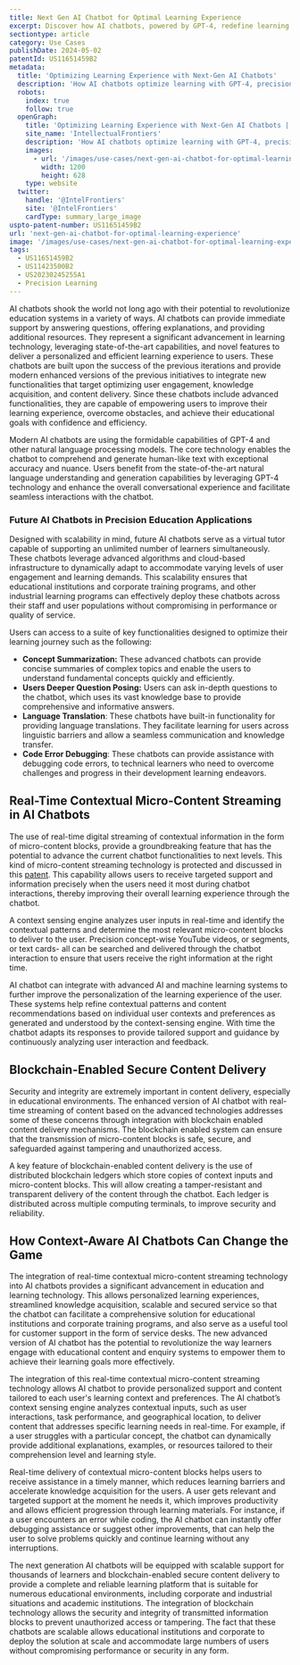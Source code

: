 ```yaml
---
title: Next Gen AI Chatbot for Optimal Learning Experience
excerpt: Discover how AI chatbots, powered by GPT-4, redefine learning by providing personalized support, code debugging, language translation, and real-time micro-content streaming. Scalable and secure, chatbots empower users to achieve educational goals efficiently.
sectiontype: article
category: Use Cases
publishDate: 2024-05-02
patentId: US11651459B2
metadata:
  title: 'Optimizing Learning Experience with Next-Gen AI Chatbots'
  description: 'How AI chatbots optimize learning with GPT-4, precision education, and real-time contextual micro-content streaming.'
  robots:
    index: true
    follow: true
  openGraph:
    title: 'Optimizing Learning Experience with Next-Gen AI Chatbots | IntellectualFrontiers'
    site_name: 'IntellectualFrontiers'
    description: 'How AI chatbots optimize learning with GPT-4, precision education, and real-time contextual micro-content streaming.'
    images:
      - url: '/images/use-cases/next-gen-ai-chatbot-for-optimal-learning-experience.webp'
        width: 1200
        height: 628
    type: website
  twitter:
    handle: '@IntelFrontiers'
    site: '@IntelFrontiers'
    cardType: summary_large_image
uspto-patent-number: US11651459B2
url: 'next-gen-ai-chatbot-for-optimal-learning-experience'
image: '/images/use-cases/next-gen-ai-chatbot-for-optimal-learning-experience.webp'
tags:
  - US11651459B2
  - US11423500B2
  - US20230245255A1
  - Precision Learning
---
```


AI chatbots shook the world not long ago with their potential to revolutionize education systems in a variety of ways. AI chatbots can provide immediate support by answering questions, offering explanations, and providing additional resources. They represent a significant advancement in learning technology, leveraging state-of-the-art capabilities, and novel features to deliver a personalized and efficient learning experience to users. These chatbots are built upon the success of the previous iterations and provide modern enhanced versions of the previous initiatives to integrate new functionalities that target optimizing user engagement, knowledge acquisition, and content delivery. Since these chatbots include advanced functionalities, they are capable of empowering users to improve their learning experience, overcome obstacles, and achieve their educational goals with confidence and efficiency.

Modern AI chatbots are using the formidable capabilities of GPT-4 and other natural language processing models. The core technology enables the chatbot to comprehend and generate human-like text with exceptional accuracy and nuance. Users benefit from the state-of-the-art natural language understanding and generation capabilities by leveraging GPT-4 technology and enhance the overall conversational experience and facilitate seamless interactions with the chatbot.

### Future AI Chatbots in Precision Education Applications

Designed with scalability in mind, future AI chatbots serve as a virtual tutor capable of supporting an unlimited number of learners simultaneously. These chatbots leverage advanced algorithms and cloud-based infrastructure to dynamically adapt to accommodate varying levels of user engagement and learning demands. This scalability ensures that educational institutions and corporate training programs, and other industrial learning programs can effectively deploy these chatbots across their staff and user populations without compromising in performance or quality of service.

Users can access to a suite of key functionalities designed to optimize their learning journey such as the following:

- **Concept Summarization:** These advanced chatbots can provide concise summaries of complex topics and enable the users to understand fundamental concepts quickly and efficiently.
- **Users Deeper Question Posing:** Users can ask in-depth questions to the chatbot, which uses its vast knowledge base to provide comprehensive and informative answers.
- **Language Translation**: These chatbots have built-in functionality for providing language translations. They facilitate learning for users across linguistic barriers and allow a seamless communication and knowledge transfer.
- **Code Error Debugging**: These chatbots can provide assistance with debugging code errors, to technical learners who need to overcome challenges and progress in their development learning endeavors.

## Real-Time Contextual Micro-Content Streaming in AI Chatbots

The use of real-time digital streaming of contextual information in the form of micro-content blocks, provide a groundbreaking feature that has the potential to advance the current chatbot functionalities to next levels. This kind of micro-content streaming technology is protected and discussed in this [patent](https://www.intellectualfrontiers.com/patents/computer-controlled-precision-education-and-training-us11651459b2). This capability allows users to receive targeted support and information precisely when the users need it most during chatbot interactions, thereby improving their overall learning experience through the chatbot.

A context sensing engine analyzes user inputs in real-time and identify the contextual patterns and determine the most relevant micro-content blocks to deliver to the user. Precision concept-wise YouTube videos, or segments, or text cards- all can be searched and delivered through the chatbot interaction to ensure that users receive the right information at the right time.

AI chatbot can integrate with advanced AI and machine learning systems to further improve the personalization of the learning experience of the user. These systems help refine contextual patterns and content recommendations based on individual user contexts and preferences as generated and understood by the context-sensing engine. With time the chatbot adapts its responses to provide tailored support and guidance by continuously analyzing user interaction and feedback.

## Blockchain-Enabled Secure Content Delivery

Security and integrity are extremely important in content delivery, especially in educational environments. The enhanced version of AI chatbot with real-time streaming of content based on the advanced technologies addresses some of these concerns through integration with blockchain enabled content delivery mechanisms. The blockchain enabled system can ensure that the transmission of micro-content blocks is safe, secure, and safeguarded against tampering and unauthorized access.

A key feature of blockchain-enabled content delivery is the use of distributed blockchain ledgers which store copies of context inputs and micro-content blocks. This will allow creating a tamper-resistant and transparent delivery of the content through the chatbot. Each ledger is distributed across multiple computing terminals, to improve security and reliability.

## How Context-Aware AI Chatbots Can Change the Game

The integration of real-time contextual micro-content streaming technology into AI chatbots provides a significant advancement in education and learning technology. This allows personalized learning experiences, streamlined knowledge acquisition, scalable and secured service so that the chatbot can facilitate a comprehensive solution for educational institutions and corporate training programs, and also serve as a useful tool for customer support in the form of service desks. The new advanced version of AI chatbot has the potential to revolutionize the way learners engage with educational content and enquiry systems to empower them to achieve their learning goals more effectively.

The integration of this real-time contextual micro-content streaming technology allows AI chatbot to provide personalized support and content tailored to each user's learning context and preferences. The AI chatbot’s context sensing engine analyzes contextual inputs, such as user interactions, task performance, and geographical location, to deliver content that addresses specific learning needs in real-time. For example, if a user struggles with a particular concept, the chatbot can dynamically provide additional explanations, examples, or resources tailored to their comprehension level and learning style.

Real-time delivery of contextual micro-content blocks helps users to receive assistance in a timely manner, which reduces learning barriers and accelerate knowledge acquisition for the users. A user gets relevant and targeted support at the moment he needs it, which improves productivity and allows efficient progression through learning materials. For instance, if a user encounters an error while coding, the AI chatbot can instantly offer debugging assistance or suggest other improvements, that can help the user to solve problems quickly and continue learning without any interruptions.

The next generation AI chatbots will be equipped with scalable support for thousands of learners and blockchain-enabled secure content delivery to provide a complete and reliable learning platform that is suitable for numerous educational environments, including corporate and industrial situations and academic institutions. The integration of blockchain technology allows the security and integrity of transmitted information blocks to prevent unauthorized access or tampering. The fact that these chatbots are scalable allows educational institutions and corporate to deploy the solution at scale and accommodate large numbers of users without compromising performance or security in any form.

